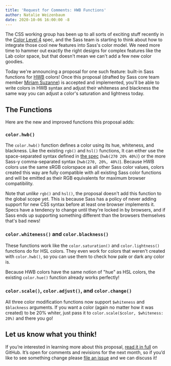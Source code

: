 ```yaml
---
title: 'Request for Comments: HWB Functions'
author: Natalie Weizenbaum
date: 2020-10-06 16:00:00 -8
---
```


The CSS working group has been up to all sorts of exciting stuff recently in the
[Color Level 4] spec, and the Sass team is starting to think about how to
integrate those cool new features into Sass's color model. We need more time to
hammer out exactly the right designs for complex features like the Lab color
space, but that doesn't mean we can't add a few new color goodies.

[Color Level 4]: https://www.w3.org/TR/css-color-4/

Today we're announcing a proposal for one such feature: built-in Sass functions
for [HWB] colors! Once this proposal (drafted by Sass core team member [Miriam
Suzanne]) is accepted and implemented, you'll be able to write colors in HWB
syntax and adjust their whiteness and blackness the same way you can adjust a
color's saturation and lightness today.

[HWB]: https://www.w3.org/TR/css-color-4/#the-hwb-notation
[Miriam Suzanne]: https://www.miriamsuzanne.com/

## The Functions

Here are the new and improved functions this proposal adds:

### `color.hwb()`

The `color.hwb()` function defines a color using its hue, whiteness, and
blackness. Like the existing `rgb()` and `hsl()` functions, It can either use
the space-separated syntax defined in [the spec][HWB] (`hwb(270 20% 40%)`) or
the more Sass-y comma-separated syntax (`hwb(270, 20%, 40%)`). Because HWB
colors use the same sRGB colorspace as all other Sass color values, colors
created this way are fully compatible with all existing Sass color functions and
will be emitted as their RGB equivalents for maximum browser compatibility.

Note that _unlike_ `rgb()` and `hsl()`, the proposal doesn't add this function
to the global scope yet. This is because Sass has a policy of never adding
support for new CSS syntax before at least one browser implements it. Specs have
a tendency to change until they're locked in by browsers, and if Sass ends up
supporting something different than the browsers themselves that's bad news!

### `color.whiteness()` and `color.blackness()`

These functions work like the `color.saturation()` and `color.lightness()`
functions do for HSL colors. They even work for colors that weren't created with
`color.hwb()`, so you can use them to check how pale or dark any color is.

Because HWB colors have the same notion of "hue" as HSL colors, the existing
`color.hue()` function already works perfectly!

### `color.scale()`, `color.adjust()`, and `color.change()`

All three color modification functions now support `$whiteness` and `$blackness`
arguments. If you want a color (again no matter how it was created) to be 20%
whiter, just pass it to `color.scale($color, $whiteness: 20%)` and there you go!

## Let us know what you think!

If you’re interested in learning more about this proposal, [read it in full] on
GitHub. It’s open for comments and revisions for the next month, so if you’d
like to see something change please [file an issue] and we can discuss it!

[read it in full]: https://github.com/sass/sass/tree/main/proposal/color-4-hwb.md
[file an issue]: https://github.com/sass/sass/issues/new
